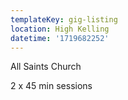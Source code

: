 ```yaml
---
templateKey: gig-listing
location: High Kelling
datetime: '1719682252'
---
```

All Saints Church 

2﻿ x 45 min sessions